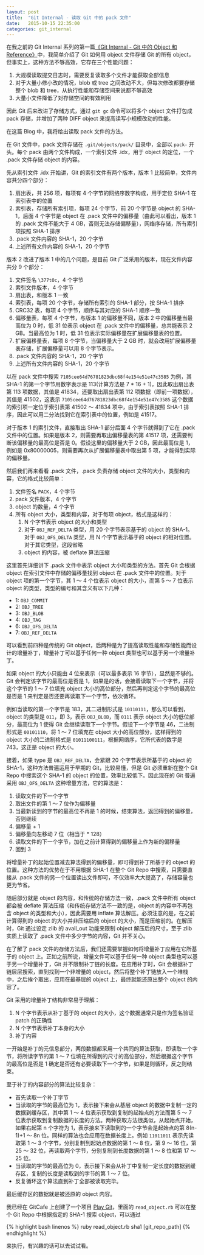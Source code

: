 ```yaml
---
layout: post
title:  "Git Internal - 读取 Git 中的 pack 文件"
date:   2015-10-15 22:35:00
categories: git_internal
---
```


在我之前的 Git Internal 系列的第一篇[《Git Internal - Git 中的 Object 和 Reference》](/git_internal/2015/10/01/git-internal-objects-and-refs.html)中，我简单介绍了 Git 如何用 object 文件存储 Git 的所有 object，但事实上，这种方法不够高效，它存在三个性能问题：

1. 大规模读取提交日志时，需要反复读取多个文件才能获取全部信息
2. 对于大量小修小改的情况，blob 或 tree 之间改动不大，但每次修改都要存储整个 blob 和 tree，从执行性能和存储空间来说都不够高效
3. 大量小文件降低了对存储空间的有效利用

因此 Git 后来改进了存储方式，通过 `git gc` 命令可以将多个 object 文件打包成 pack 存储，并增加了两种 DIFF object 来提高读写小规模改动的性能。

在这篇 Blog 中，我将给出读取 pack 文件的方法。

在 Git 文件中，pack 文件存储在 `.git/objects/pack/` 目录中，全部以 `pack-` 开头。每个 pack 由两个文件构成，一个索引文件 .idx，用于 object 的定位，一个 .pack 文件存储 object 的内容。

先从索引文件 .idx 开始讲，Git 的索引文件有两个版本，版本 1 比较简单，文件内容共分四个部分：

1. 扇出表，共 256 项，每项有 4 个字节的网络序数字构成，用于定位 SHA-1 在索引表中的位置
2. 索引表，存储所有索引项，每项 24 个字节，前 20 个字节是 object 的 SHA-1，后面 4 个字节是 object 在 .pack 文件中的偏移量（由此可以看出，版本 1 的 .pack 文件不能大于 4 GB，否则无法存储偏移量），网络序存储，所有索引项按照 SHA-1 排序
3. .pack 文件内容的 SHA-1，20 个字节
4. 上述所有文件内容的 SHA-1，20 个字节

版本 2 改进了版本 1 中的几个问题，是目前 Git 广泛采用的版本，现在文件内容共分 9 个部分：

1. 文件签名 `\377tOc`，4 个字节
2. 索引文件版本，4 个字节
3. 扇出表，和版本 1 一致
4. 索引表，每项 20 个字节，存储所有索引的 SHA-1 部分，按 SHA-1 排序
5. CRC32 表，每项 4 个字节，顺序与其对应的 SHA-1 顺序一致
6. 偏移量表，每项 4 个字节，与版本 1 的偏移量不同，版本 2 中的偏移量当最高位为 0 时，低 31 位表示 object 在 .pack 文件中的偏移量，总共能表示 2 GB。当最高位为 1 时，低 31 位表示实际偏移量在扩展偏移量表的位置。
7. 扩展偏移量表，每项 8 个字节，当偏移量大于 2 GB 时，就会改用扩展偏移量表存储，扩展偏移量可以用 8 个字节表示。
8. .pack 文件内容的 SHA-1，20 个字节
9. 上述所有文件内容的 SHA-1，20 个字节

以在 pack 文件中搜索 `7105cee64d76781823dbc68f4e154e51e47c3585` 为例，其 SHA-1 的第一个字节用数字表示是 113(计算方法是 7 * 16 + 1)，因此取出扇出表第 113 项数据，其值是 41834，还要取出扇出表第 112 项数据（即前一项数据），其值是 41502，这表示 `7105cee64d76781823dbc68f4e154e51e47c3585` 这个数据的索引项一定位于索引表第 41502 ～ 41834 项中，由于索引表按照 SHA-1 排序，因此可以用二分法找到它在索引表中的位置，例如是 41517。

对于版本 1 的索引文件，直接取出 SHA-1 部分后面 4 个字节就得到了它在 .pack 文件中的位置。如果是版本 2，则需要再取出偏移量表的第 41517 项，还需要判断该偏移量的最高位是否是 0。假设这里的偏移量大于 2 GB，因此最高位是 1，例如是 0x80000005，则需要再次从扩展偏移量表中取出第 5 项，才能得到实际的偏移量。

然后我们再来看看 .pack 文件，.pack 负责存储 object 文件的大小，类型和内容，它的格式比较简单：

1. 文件签名 `PACK`，4 个字节
2. pack 文件版本，4 个字节
3. object 的数量，4 个字节
4. 所有 object 大小，类型和内容，对于每项 object，格式是这样的：
    1. N 个字节表示 object 的大小和类型
    2. 对于 `OBJ_REF_DELTA` 类型，用 20 个字节表示基于的 object 的 SHA-1。
       对于 `OBJ_OFS_DELTA` 类型，用 N 个字节表示基于的 object 的相对位置。
       对于其它类型，这段省略
    3. object 的内容，被 deflate 算法压缩

这里首先详细讲下 .pack 文件中表示 object 大小和类型的方法。首先 Git 会根据 object 在索引文件中存储的偏移量找到 object 在 .pack 文件中的位置。对于 object 项的第一个字节，其 1 ～ 4 个位表示 object 的大小，而第 5 ～ 7 位表示 object 的类型，类型的编号和其含义有以下几种：

* 1: `OBJ_COMMIT`
* 2: `OBJ_TREE`
* 3: `OBJ_BLOB`
* 4: `OBJ_TAG`
* 6: `OBJ_OFS_DELTA`
* 7: `OBJ_REF_DELTA`

可以看到前四种是传统的 Git object，后两种是为了提高读取性能和存储性能而设计的增量补丁，增量补丁可以基于任何一种 object 类型也可以基于另一个增量补丁。

如果 object 的大小只能由 4 位来表示（可以最多表示 16 字节），显然是不够的。Git 会判定该字节的最高位是否是 1，如果是的话，会接着读取下一个字节，并将这个字节的 1 ～ 7 位填充 object 大小的高位部分，然后再判定这个字节的最高位是否是 1 来判定是否还要再读取下一个字节，依次循环。

例如当读取的第一个字节是 183，其二进制形式是 `10110111`，那么可以看到，object 的类型是 `011`，即 3，表示 `OBJ_BLOB`，而 `0111` 表示 object 大小的低位部分，最高位为 1 使得 Git 会继续读取下一个字节。假设下一个字节是 46，二进制形式是 `00101110`，将 1 ～ 7 位填充在 object 大小的高位部分，这样得到的 object 大小的二进制格式是 `01011100111`，根据网络序，它所代表的数字是 743，这正是 object 的大小。

接着，如果 type 是 `OBJ_REF_DELTA`，会紧跟 20 个字节表示所基于的 object 的 SHA-1，这种方法普遍运用于早期的 Git，比较易懂，但是 Git 必须重新在整个 Git Repo 中搜索这个 SHA-1 的 object 的位置，效率比较低下。因此现在的 Git 普遍采用 `OBJ_OFS_DELTA` 这种增量方法，它的算法是：

1. 读取文件的下一个字节
2. 取出文件的第 1 ～ 7 位作为偏移量
3. 当最新读到的字节的最高位不再是 1 的时候，结束算法，返回得到的偏移量，否则继续
4. 偏移量 + 1
5. 偏移量向左移动 7 位（相当于 * 128）
5. 读取文件的下一个字节，加在之前计算得到的偏移量上作为新的偏移量
6. 回到 3

将增量补丁的起始位置减去算法得到的偏移量，即可得到补丁所基于的 object 的位置。这种方法的优势在于不用根据 SHA-1 在整个 Git Repo 中搜索，只需要直接从 .pack 文件的另一个位置读出文件即可，不仅效率大大提高了，存储容量也更为节省。

随后部分就是 object 的内容，和传统的存储方法一致，.pack 文件中所有 object 都会被 deflate 算法压缩（和传统存储方法不一致的是，object 的内容中不再包含 object 的类型和大小），因此需要用 inflate 算法解压。必须注意的是，在之前计算得到的 object 的大小并非压缩后的 object 的大小，而是压缩前的。在解压时，Git 通过设定 zlib 的 avail_out 功能来限制 object 解压后的尺寸，至于 zlib 实质上读取了 .pack 文件中多少字节的内容，Git 并不关心。

在了解了 pack 文件的存储方法后，我们还需要掌握如何将增量补丁应用在它所基于的 object 上。正如之前所说，增量文件可以基于任何一种 object 类型也可以基于另一个增量补丁，Git 并不限制补丁链的长度。在应用补丁时，Git 会根据补丁链层层搜索，直到找到一个非增量的 object，然后将整个补丁链放入一个堆栈中，之后挨个取出，应用在最基层的 object 上，最终就能还原出整个 object 的内容了。

Git 采用的增量补丁结构非常易于理解：

1. N 个字节表示从补丁基于的 object 的大小，这个数据通常只是作为签名验证 patch 的正确性
2. N 个字节表示补丁本身的大小
3. 补丁内容

一开始是补丁的元信息部分，两段数据都采用一个共同的算法获取，即读取一个字节，将所读字节的第 1 ～ 7 位填在所得到的尺寸的高位部分，然后根据这个字节的最高位是否是 1 确定是否还有必要读取下一个字节，如果是则循环，反之则结束。

至于补丁的内容部分的算法比较复杂：

* 首先读取一个补丁字节
* 当读取的字节的最高位为 1，表示接下来会从基层 object 的数据中复制一定的数据到缓存区，其中第 1 ～ 4 位表示获取到复制的起始点的方法而第 5 ～ 7 位表示获取到复制数据的长度的方法。两种获取方法很类似，从起始点开始，如果右起第 n 个字符为 1，表示接来下读取到的一个字节会是起始点的第 8(n-1)+1 ～ 8n 位。同样的算法也会应用在数据长度上。例如 `11011011` 表示先读取第 1 ～ 3 个字节，分别复制到起始点数据的第 1 ～ 8 位，第 9 ～ 16 位，第 25 ～ 32 位，再读取两个字节，分别复制到长度数据的第 1 ～ 8 位和第 17 ～ 25 位。
* 当读取的字节的最高位为 0，表示接下来会从补丁中复制一定长度的数据到缓存区，复制的长度是读取到的字节的第 1 ～ 7 位。
* 反复循环这个算法直到补丁全部被读取完毕。

最后缓存区的数据就是被还原的 object 内容。

我已经在 GitCafe 上创建了一个项目 [Play Git](https://gitcafe.com/bachue/play_git)，里面的 `read_object.rb` 可以在整个 Git Repo 中根据指定的 SHA-1 搜索 object，可以通过

{% highlight bash linenos %}
ruby read_object.rb sha1 [git_repo_path]
{% endhighlight %}

来执行，有兴趣的话可以去试试看。
